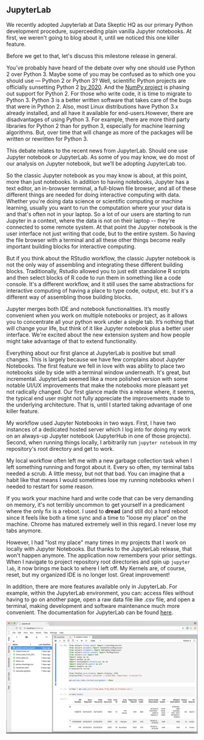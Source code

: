 ## JupyterLab

We recently adopted Jupyterlab at Data Skeptic HQ as our primary Python development procedure, superceeding plain vanilla Jupyter notebooks.  At first, we weren't going to blog about it, until we noticed this one killer feature.

Before we get to that, let's discuss this milestone release in general.

You’ve probably have heard of the debate over why one should use Python 2 over Python 3. Maybe some of you may be confused as to which one you should use — Python 2 or Python 3? Well, scientific Python projects are officially sunsetting Python 2 [by 2020](http://python3statement.org/). And the [NumPy project](https://github.com/numpy/numpy/blob/master/doc/neps/dropping-python2.7-proposal.rst) is phasing out support for Python 2. For those who write code, it is time to migrate to Python 3. Python 3 is a better written software that takes care of the bugs that were in Python 2. Also, most Linux distributions have Python 3.x already installed, and all have it available for end-users.However, there are disadvantages of using Python 3. For example, there are more third party libraries for Python 2 than for python 3, especially for machine learning algorithms. But, over time that will change as more of the packages will be written or rewritten for Python 3. 

This debate relates to the recent news from JupyterLab. Should one use Jupyter notebook or JupyterLab. As some of you may know, we do most of our analysis on Jupyter notebook, but we’ll be adopting JupyterLab too. 

So the classic Jupyter notebook as you may know is about, at this point, more than just notebooks. In addition to having notebooks, Jupyter has a text editor, an in-browser terminal, a full-blown file browser, and all of these different things are needed for doing interactive computing with data. Whether you're doing data science or scientific computing or machine learning, usually you want to run the computation where your your data is and that's often not in your laptop. So a lot of our users are starting to run Jupyter in a context, where the data is not on their laptop -- they're connected to some remote system. At that point the Jupyter notebook is the user interface not just writing that code, but to the entire system. So having the file browser with a terminal and all these other things become really important building blocks for interactive computing. 

But if you think about the RStudio workflow, the classic Jupyter notebook is not the only way of assembling and integrating these different building blocks. Traditionally, Rstudio allowed you to just edit standalone R scripts and then select blocks of R code to run them in something like a code console. It's a different workflow, and it still uses the same abstractions for interactive computing of having a place to type code, output, etc. but it's a different way of assembling those building blocks.

Jupyter merges both IDE and notebook functionalities. It’s mostly convenient when you work on multiple notebooks or project, as it allows you to concentrate all your python work under a single tab. It’s nothing that will change your life, but think of it like Jupyter notebook plus a better user interface.  We're excited about the new extension system and how people might take advantage of that to extend functionality.

Everything about our first glance at JupyterLab is positive but small changes.  This is largely because we have few complains about Jupyter Notebooks.  The first feature we fell in love with was ability to place two notebooks side by side with a terminal window underneath.  It's great, but incremental.  JupyterLab seemed like a more polished version with some notable UI/UX improvements that make the notebooks more pleasant yet not radically changed. Our first glance made this a release where, it seems, the typical end user might not fully appreciate the improvements made to the underlying architecture.  That is, until I started taking advantage of one killer feature.

My workflow used Jupyter Notebooks in two ways.  First, I have two instances of a dedicated hosted server which I log into for doing my work on an always-up Jupyter notebook (JupyterHub in one of those projects).  Second, when running things locally, I arbitrarily run `jupyter notebook` in my repository's root directory and get to work.

My local workflow often left me with a new garbage collection task when I left something running and forgot about it.  Every so often, my terminal tabs needed a scrub.  A little messy, but not that bad.  You can imagine that a habit like that means I would sometimes lose my running notebooks when I needed to restart for some reason.

If you work your machine hard and write code that can be very demanding on memory, it's not terribly uncommon to get yourself in a predicament where the only fix is a reboot.  I used to **dread** (and still do) a hard reboot since it feels like both a time sync and a time to "loose my place" on the machine.  Chrome has matured extremely well in this regard.  I never lose my tabs anymore.

However, I had "lost my place" many times in my projects that I work on locally with Jupyter Notebooks.  But thanks to the JupyterLab release, that won't happen anymore.  The application now remembers your prior settings.  When I navigate to project repository root directories and spin up `jupyter lab`, it now brings me back to where I left off.  My Kernels are, of course, reset, but my organized IDE is no longer lost.  Great improvement!

In addition, there are more features available only in JupyterLab. For example, within the JupyterLab environment, you can: access files without having to go on another page, open a raw data file like .csv file, and open a terminal, making development and software maintenance much more convenient. The documentation for JupyterLab can be found [here](https://media.readthedocs.org/pdf/jupyterlab/latest/jupyterlab.pdf). 

<img src="src-jupyterlab/blog-jupyterlab-1.png" />
